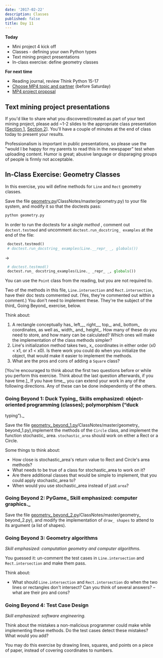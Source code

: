```yaml
---
date: '2017-02-22'
description: Classes
published: false
title: Day 11
---
```


**Today**

* Mini project 4 kick off
* Classes - defining your own Python types
* Text mining project presentations
* In-class exercise: define geometry classes

**For next time**

* Reading journal, review Think Python 15-17
* [Choose MP4 topic and partner](/assignments/interactive-visualization#TOC-Getting-Started) (before Saturday)
* [MP4 project proposal](/assignments/interactive-visualization#TOC-Project-Proposal)


## Text mining project presentations

If you'd like to share what you discovered/created as part of your text mining
project, please add ~1-2 slides to the appropriate class presentation
[[Section 1](https://docs.google.com/presentation/d/1rTXarYGF4fp8cYALGSJv5AMNk0PIe8RnMqkDFnfAqS4/edit?usp=sharing),
[Section 2](https://docs.google.com/presentation/d/1VvfAsA7XPUs9n1CoLvAuK1CHncu4AiIKFzvzI30IDlo/edit?usp=sharing)].
You'll have a couple of minutes at the end of class today to present your
results.

Professionalism is important in public presentations, so please use the "would
I be happy for my parents to read this in the newspaper" test when uploading
content. Humor is great; abusive language or disparaging groups of people is
firmly not acceptable.

## In-Class Exercise: Geometry Classes

In this exercise, you will define methods for `Line` and `Rect` geometry
classes.

Save the file
[geometry.py](https://raw.githubusercontent.com/{{site.course.github_owner}})/ClassNotes/master/geometry.py)
to your file system, and modify it so that the doctests pass:

``` bash
python geometry.py
```

In order to run the doctests for a _single method_ , comment out
`doctest.testmod` and uncomment `doctest.run_docstring_ examples` at the end of
the file:

``` python
 doctest.testmod()
 # doctest.run_docstring_ examples(Line.__repr_ _, globals())
```
→
``` python
 # doctest.testmod()
 doctest.run_ docstring_examples(Line._ _repr_ _, globals())
```

You can use the `Point` class from the reading, but you are not required to.

Two of the methods in this file, `Line.intersection` and `Rect.intersection`,
have their doc tests commented out. (Yes, they're commented out within a
comment.) You don't need to implement these. They're the subject of the third_ Going Beyond_ exercise, below.

Think about:

1. A rectangle conceptually has_ left_,_ right_,_ top_, and_ bottom_ coordinates, as well as_ width_ and_ height_. How many of these do you need to store, and how many can be calculated? Which ones will make the implementation of the class methods simpler?
2. Line's initialization method takes two_ x_ coordinates in either order (x0 &lt; x1, or x1 &lt; x0). Is there work you could do when you initialize the object, that would make it easier to implement the methods.
3. What are the pros and cons of adding a `Square` class?

[You're encouraged to think about the first two questions before or while you
perform this exercise. Think about the last question afterwards, if you have
time.]_ If you have time_, you can extend your work in any of the following
directions. Any of these can be done independently of the others.

### Going Beyond 1: Duck Typing_ Skills emphasized: object-oriented programming (classes); polymorphism (“duck
typing”)._

Save the file
[geometry_ beyond_1.py](https://raw.githubusercontent.com/{{site.course.github_owner}})/ClassNotes/master/geometry_ beyond_1.py),implement
the methods of the `Circle` class, and implement the function stochastic_ area.
`stochastic_area` should work on either a Rect or a Circle.

Some things to think about:

* How close is stochastic_area's return value to Rect and Circle's area methods?
* What needs to be true of a class for stochastic_area to work on it?
* Are there additional classes that would be simple to implement, that you could apply stochastic_area to?
* When would you use stochastic_area instead of just `area`?

### Going Beyond 2: PyGame_ Skill emphasized: computer graphics._

Save the file
[geometry_ beyond_2.py](https://raw.githubusercontent.com/{{site.course.github_owner}})/ClassNotes/master/geometry_ beyond_2.py),
and modify the implementation of `draw_ shapes` to attend to its argument (a
list of shapes).


### Going Beyond 3: Geometry algorithms

_Skill emphasized: computation geometry and computer algorithms._

You guessed it: un-comment the test cases in `Line.intersection` and
`Rect.intersection` and make them pass.

Think about:

* What should `Line.intersection` and `Rect.intersection` do when the two lines or rectangles don't intersect? Can you think of several answers? – what are their pro and cons?


### Going Beyond 4: Test Case Design

_Skill emphasized: software engineering._

Think about the mistakes a non-malicious programmer could make while
implementing these methods. Do the test cases detect these mistakes? What
would you add?

You may do this exercise by drawing lines, squares, and points on a piece of
paper, instead of covering coordinates to numbers.
